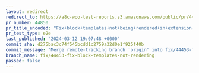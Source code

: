 ```yaml
---
layout: redirect
redirect_to: https://a8c-woo-test-reports.s3.amazonaws.com/public/pr/44850/e2e/index.html
pr_number: 44850
pr_title_encoded: "Fix+block+templates+not+being+rendered+in+extension+taxonomies"
pr_test_type: e2e
last_published: "2024-03-12 19:07:48 +0000"
commit_sha: d275bac3c74f545bcdd1c2759a32d0e1f925f40b
commit_message: "Merge remote-tracking branch 'origin' into fix/44453-fix-block-templa…"
branch_name: fix/44453-fix-block-templates-not-rendering
passed: false
---
```

